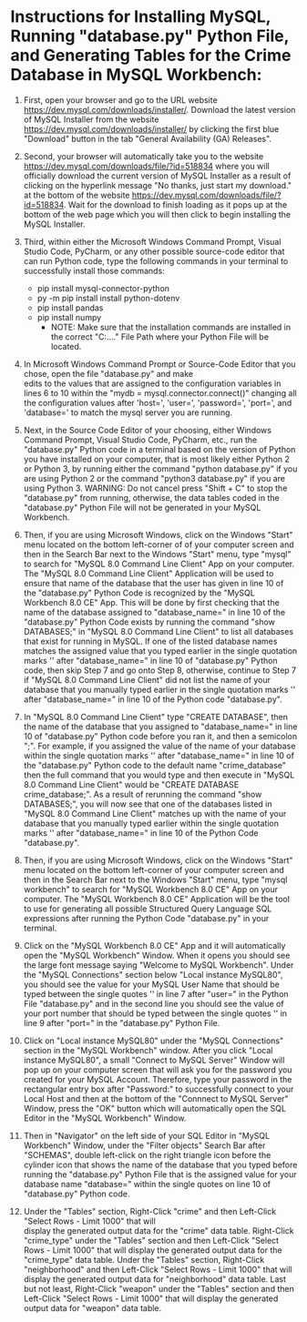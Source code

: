 # Instructions for Installing MySQL, Running "database.py" Python File, and Generating Tables for the Crime Database in MySQL Workbench:

1. First, open your browser and go to the URL website https://dev.mysql.com/downloads/installer/. Download the
   latest version of MySQL Installer from the website https://dev.mysql.com/downloads/installer/ by clicking the first blue "Download" button in the tab "General Availability (GA) Releases".
   
2. Second, your browser will automatically take you to the website https://dev.mysql.com/downloads/file/?id=518834 
   where you will officially download the current version of MySQL Installer as a result of clicking on the hyperlink message "No thanks, just start my download." at the bottom of the website https://dev.mysql.com/downloads/file/?id=518834. Wait for the download to finish loading as it pops up at the bottom of the web page which you will then click to begin installing the MySQL Installer.   

3. Third, within either the Microsoft Windows Command Prompt, Visual Studio Code, PyCharm, or any other possible
   source-code editor that can run Python code, type the following commands in your terminal to successfully install those commands:
   * pip install mysql-connector-python
   * py -m pip install install python-dotenv
   * pip install pandas
   * pip install numpy
      - NOTE: Make sure that the installation commands are installed in the correct "C:\...." File Path where your  Python File will be located. 

4. In Microsoft Windows Command Prompt or Source-Code Editor that you chose, open the file "database.py" and make  
   edits to the values that are assigned to the configuration variables in lines 6 to 10 within the "mydb = mysql.connector.connect()" changing all the configuration values after 'host=', 'user=', 'password=', 'port=',         and 'database=' to match the mysql server you are running.

5. Next, in the Source Code Editor of your choosing, either Windows Command Prompt, Visual Studio Code, 
   PyCharm, etc., run the "database.py" Python code in a terminal based on the version of Python you have installed on your computer, that is most likely either Python 2 or Python 3, by running either the command "python database.py" if you are using Python 2 or the command "python3 database.py" if you are using Python 3. WARNING: Do not cancel press "Shift + C" to stop the "database.py" from running, otherwise, the data tables coded 
   in the "database.py" Python File will not be generated in your MySQL Workbench.

6. Then, if you are using Microsoft Windows, click on the Windows "Start" menu located on the bottom left-corner of
   of your computer screen and then in the Search Bar next to the Windows "Start" menu, type "mysql" to search    for "MySQL 8.0 Command Line Client" App on your computer. The "MySQL 8.0 Command Line Client" Application will be used to ensure that name of the database that the user has given in line 10 of the "database.py" Python    Code is recognized by the "MySQL Workbench 8.0 CE" App. This will be done by first checking that the name of the database assigned to "database_name=" in line 10 of the "database.py" Python Code exists by running the
   command "show DATABASES;" in "MySQL 8.0 Command Line Client" to list all databases that exist for running
   in MySQL. If one of the listed database names matches the assigned value that you typed earlier in the single quotation marks '' after "database_name=" in line 10 of "database.py" Python code, then skip Step 7 and go onto Step 8, otherwise, continue to Step 7 if "MySQL 8.0 Command Line Client" did not list the name of your database that you manually typed earlier in the single quotation marks '' after "database_name=" in line 10 of the Python code "database.py".

7. In "MySQL 8.0 Command Line Client" type "CREATE DATABASE", then the name of the database that you assigned
   to "database_name=" in line 10 of "database.py" Python code before you ran it, and then a semicolon ";". For example, if you assigned the value of the name of your database within the single quotation marks ''        after "database_name=" in line 10 of the "database.py" Python code to the default name "crime_database" then the full command that you would type and then execute in "MySQL 8.0 Command Line Client" would be "CREATE DATABASE crime_database;". As a result of rerunning the command "show DATABASES;", you will now see that one of the databases listed in "MySQL 8.0 Command Line Client" matches up with the name of your database that you manually typed earlier within the single quotation marks '' after "database_name=" in line 10 of the Python
   Code "database.py". 

8. Then, if you are using Microsoft Windows, click on the Windows "Start" menu located on the bottom left-corner of
   your computer screen and then in the Search Bar next to the Windows "Start" menu, type "mysql workbench" to search for "MySQL Workbench 8.0 CE" App on your computer. The "MySQL Workbench 8.0 CE" Application will be the tool to use for generating all possible Structured Query Language SQL expressions after running the Python
   Code "database.py" in your terminal. 

9. Click on the "MySQL Workbench 8.0 CE" App and it will automatically open the "MySQL Workbench" Window. When it 
   opens you should see the large font message saying "Welcome to MySQL Workbench". Under the "MySQL Connections" section below "Local instance MySQL80", you should see the value for your MySQL User Name that should be typed between the single quotes '' in line 7 after "user=" in the Python File "database.py" and in the second line you should see the value of your port number that should be typed between the single quotes '' in line 9         after "port=" in the "database.py" Python File. 

10. Click on "Local instance MySQL80" under the "MySQL Connections" section in the "MySQL Workbench" 
    window. After you click "Local instance MySQL80", a small "Connect to MySQL Server" Window will pop up on your computer screen that will ask you for the password you created for your MySQL Account. Therefore, type your password in the rectangular entry box after "Password:" to successfully connect to your Local Host and then
    at the bottom of the "Connnect to MySQL Server" Window, press the "OK" button which will automatically open the SQL Editor in the "MySQL Workbench" Window.

11. Then in "Navigator" on the left side of your SQL Editor in "MySQL Workbench" Window, under the "Filter objects"
    Search Bar after "SCHEMAS", double left-click on the right triangle icon before the cylinder icon that     shows the name of the database that you typed before running the "database.py" Python File that is the assigned value for your database name "database=" within the single quotes on line 10 of "database.py" Python code. 

12. Under the "Tables" section, Right-Click "crime" and then Left-Click "Select Rows - Limit 1000" that will    
    display the generated output data for the "crime" data table. Right-Click "crime_type" under the "Tables" section and then Left-Click "Select Rows - Limit 1000" that will display the generated output data            for the "crime_type" data table. Under the "Tables" section, Right-Click "neighborhood" and                    then Left-Click "Select Rows - Limit 1000" that will display the generated output data for "neighborhood" data table. Last but not least, Right-Click "weapon" under the "Tables" section and then Left-Click "Select      Rows - Limit 1000" that will display the generated output data for "weapon" data table.